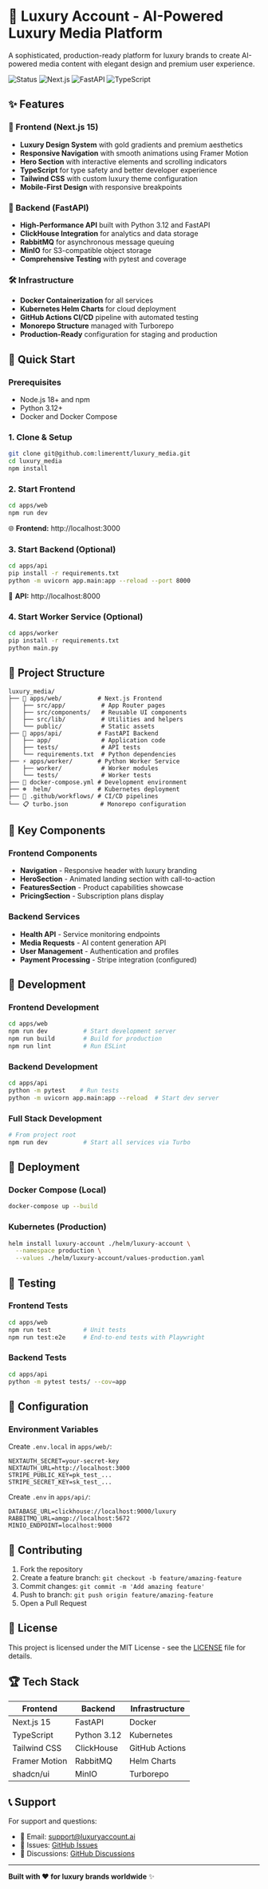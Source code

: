# 🌟 Luxury Account - AI-Powered Luxury Media Platform

A sophisticated, production-ready platform for luxury brands to create AI-powered media content with elegant design and premium user experience.

![Status](https://img.shields.io/badge/Status-Production_Ready-brightgreen)
![Next.js](https://img.shields.io/badge/Next.js-15-black)
![FastAPI](https://img.shields.io/badge/FastAPI-Python_3.12-blue)
![TypeScript](https://img.shields.io/badge/TypeScript-5.0-blue)

## ✨ Features

### 🎨 Frontend (Next.js 15)
- **Luxury Design System** with gold gradients and premium aesthetics
- **Responsive Navigation** with smooth animations using Framer Motion
- **Hero Section** with interactive elements and scrolling indicators
- **TypeScript** for type safety and better developer experience
- **Tailwind CSS** with custom luxury theme configuration
- **Mobile-First Design** with responsive breakpoints

### 🚀 Backend (FastAPI)
- **High-Performance API** built with Python 3.12 and FastAPI
- **ClickHouse Integration** for analytics and data storage
- **RabbitMQ** for asynchronous message queuing
- **MinIO** for S3-compatible object storage
- **Comprehensive Testing** with pytest and coverage

### 🛠️ Infrastructure
- **Docker Containerization** for all services
- **Kubernetes Helm Charts** for cloud deployment
- **GitHub Actions CI/CD** pipeline with automated testing
- **Monorepo Structure** managed with Turborepo
- **Production-Ready** configuration for staging and production

## 🚀 Quick Start

### Prerequisites
- Node.js 18+ and npm
- Python 3.12+
- Docker and Docker Compose

### 1. Clone & Setup
```bash
git clone git@github.com:limerentt/luxury_media.git
cd luxury_media
npm install
```

### 2. Start Frontend
```bash
cd apps/web
npm run dev
```
🌐 **Frontend:** http://localhost:3000

### 3. Start Backend (Optional)
```bash
cd apps/api
pip install -r requirements.txt
python -m uvicorn app.main:app --reload --port 8000
```
🔗 **API:** http://localhost:8000

### 4. Start Worker Service (Optional)
```bash
cd apps/worker  
pip install -r requirements.txt
python main.py
```

## 📁 Project Structure

```
luxury_media/
├── 🎨 apps/web/          # Next.js Frontend
│   ├── src/app/          # App Router pages
│   ├── src/components/   # Reusable UI components
│   ├── src/lib/          # Utilities and helpers
│   └── public/           # Static assets
├── 🔧 apps/api/          # FastAPI Backend
│   ├── app/              # Application code
│   ├── tests/            # API tests
│   └── requirements.txt  # Python dependencies
├── ⚡ apps/worker/       # Python Worker Service
│   ├── worker/           # Worker modules
│   └── tests/            # Worker tests
├── 🐳 docker-compose.yml # Development environment
├── ☸️  helm/             # Kubernetes deployment
├── 🔄 .github/workflows/ # CI/CD pipelines
└── 📋 turbo.json         # Monorepo configuration
```

## 🎯 Key Components

### Frontend Components
- **Navigation** - Responsive header with luxury branding
- **HeroSection** - Animated landing section with call-to-action
- **FeaturesSection** - Product capabilities showcase
- **PricingSection** - Subscription plans display

### Backend Services
- **Health API** - Service monitoring endpoints
- **Media Requests** - AI content generation API
- **User Management** - Authentication and profiles
- **Payment Processing** - Stripe integration (configured)

## 🔧 Development

### Frontend Development
```bash
cd apps/web
npm run dev          # Start development server
npm run build        # Build for production
npm run lint         # Run ESLint
```

### Backend Development
```bash
cd apps/api
python -m pytest    # Run tests
python -m uvicorn app.main:app --reload  # Start dev server
```

### Full Stack Development
```bash
# From project root
npm run dev          # Start all services via Turbo
```

## 🚀 Deployment

### Docker Compose (Local)
```bash
docker-compose up --build
```

### Kubernetes (Production)
```bash
helm install luxury-account ./helm/luxury-account \
  --namespace production \
  --values ./helm/luxury-account/values-production.yaml
```

## 🧪 Testing

### Frontend Tests
```bash
cd apps/web
npm run test         # Unit tests
npm run test:e2e     # End-to-end tests with Playwright
```

### Backend Tests
```bash
cd apps/api
python -m pytest tests/ --cov=app
```

## 📝 Configuration

### Environment Variables
Create `.env.local` in `apps/web/`:
```env
NEXTAUTH_SECRET=your-secret-key
NEXTAUTH_URL=http://localhost:3000
STRIPE_PUBLIC_KEY=pk_test_...
STRIPE_SECRET_KEY=sk_test_...
```

Create `.env` in `apps/api/`:
```env
DATABASE_URL=clickhouse://localhost:9000/luxury
RABBITMQ_URL=amqp://localhost:5672
MINIO_ENDPOINT=localhost:9000
```

## 🤝 Contributing

1. Fork the repository
2. Create a feature branch: `git checkout -b feature/amazing-feature`
3. Commit changes: `git commit -m 'Add amazing feature'`
4. Push to branch: `git push origin feature/amazing-feature`
5. Open a Pull Request

## 📄 License

This project is licensed under the MIT License - see the [LICENSE](LICENSE) file for details.

## 🏆 Tech Stack

| Frontend | Backend | Infrastructure |
|----------|---------|----------------|
| Next.js 15 | FastAPI | Docker |
| TypeScript | Python 3.12 | Kubernetes |
| Tailwind CSS | ClickHouse | GitHub Actions |
| Framer Motion | RabbitMQ | Helm Charts |
| shadcn/ui | MinIO | Turborepo |

## 📞 Support

For support and questions:
- 📧 Email: support@luxuryaccount.ai
- 🐛 Issues: [GitHub Issues](https://github.com/limerentt/luxury_media/issues)
- 💬 Discussions: [GitHub Discussions](https://github.com/limerentt/luxury_media/discussions)

---

**Built with ❤️ for luxury brands worldwide** ✨